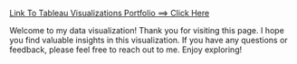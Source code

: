 [Link To Tableau Visualizations Portfolio ==> Click Here](https://public.tableau.com/app/profile/sari.saldi#!/?newProfile=&activeTab=0)

Welcome to my data visualization! Thank you for visiting this page. I hope you find valuable insights in this visualization. If you have any questions or feedback, please feel free to reach out to me. Enjoy exploring!
